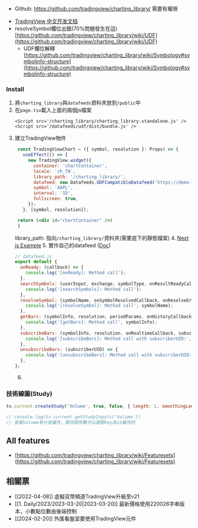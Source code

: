 
* Github: https://github.com/tradingview/charting_library/ 需要有權限
- [TradingView 中文开发文档](https://aitrade.ga/books/tradingview/)
- resolveSymbol欄位出錯(70%問題發生在這) [https://github.com/tradingview/charting_library/wiki/UDF](https://github.com/tradingview/charting_library/wiki/UDF)
    - UDF欄位解釋 [https://github.com/tradingview/charting_library/wiki/Symbology#symbolinfo-structure](https://github.com/tradingview/charting_library/wiki/Symbology#symbolinfo-structure)
### Install
1. 將`charting_library`與`datafeeds`資料夾放到`/public`中
2. 在`page.tsx`載入上面的兩個js檔案
   ```tsx
   <Script src='/charting_library/charting_library.standalone.js' />
   <Script src='/datafeeds/udf/dist/bundle.js' />
	```
3. 建立TradingView物件
   ```jsx
	const TradingViewChart = ({ symbol, resolution }: Props) => {
	  useEffect(() => {
	    new TradingView.widget({
	      container: 'chartContainer',
	      locale: 'zh_TW',
	      library_path: '/charting_library/',
	      datafeed: new Datafeeds.UDFCompatibleDatafeed('https://demo-feed-data.tradingview.com'),
	      symbol: 'AAPL',
	      interval: '1D',
	      fullscreen: true,
	    });
	  }, [symbol, resolution]);

	return (<div id="chartContainer" />)
	}
	```
	library_path: 指向`/charting_library/`資料夾(需要底下的靜態檔案)
	4. [Next js Example](https://github.com/tradingview/charting-library-examples/blob/master/nextjs/components/TVChartContainer/index.tsx)
	5. 實作自己的datafeed ([Doc](https://www.tradingview.com/charting-library-docs/latest/tutorials/implement_datafeed_tutorial/Datafeed-Implementation))
	```js
	// datafeed.js
	export default {  
	  onReady: (callback) => {  
		console.log('[onReady]: Method call');  
	  },  
	  searchSymbols: (userInput, exchange, symbolType, onResultReadyCallback) => {  
		console.log('[searchSymbols]: Method call');  
	  },  
	  resolveSymbol: (symbolName, onSymbolResolvedCallback, onResolveErrorCallback, extension) => {  
	    console.log('[resolveSymbol]: Method call', symbolName);  
	  },  
	  getBars: (symbolInfo, resolution, periodParams, onHistoryCallback, onErrorCallback) => {  
		console.log('[getBars]: Method call', symbolInfo);  
	  },  
	  subscribeBars: (symbolInfo, resolution, onRealtimeCallback, subscriberUID, onResetCacheNeededCallback) => {  
		console.log('[subscribeBars]: Method call with subscriberUID:', subscriberUID);  
	  },  
	  unsubscribeBars: (subscriberUID) => {  
		console.log('[unsubscribeBars]: Method call with subscriberUID:', subscriberUID);  
	  },  
	};	   
	```
	6.  



### 技術線圖(Study)

```jsx
tv.current.createStudy('Volume', true, false, { length: 1, smoothingLength: 1 });

// console.log(tv.current.getStudyInputs('Volume')) 
// 查看Volume有什麼屬性，第四個參數可以調整key為id屬性的
```

## All features
- [https://github.com/tradingview/charting_library/wiki/Featuresets](https://github.com/tradingview/charting_library/wiki/Featuresets)


## 相關票
* [[2022-04-08]] 虛擬貨幣頻道TradingView升級至v21
* [[1. Daily/2023/2023-03-20|2023-03-20]] 最新價格使用220026字串版本，小數點位數由後端控制
* [[2024-02-20]] 外匯看盤室要使用TradingView元件